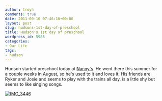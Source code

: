 ```yaml
---
author: troyh
comments: true
date: 2011-09-10 07:46:16+00:00
layout: post
slug: hudsons-1st-day-of-preschool
title: Hudson's 1st day of preschool
wordpress_id: 5983
categories:
- Our Life
tags:
- hudson
---
```


Hudson started preschool today at [Nanny's](http://www.savvysource.com/preschools/washington/seattle/sh2503-nannys-annex-preschool). He went there this summer for a couple weeks in August, so he's used to it and loves it. His friends are Ryker and Josie and seems to play with the trains all day, is a little shy but seems to like singing songs.

[![IMG_3446](http://farm7.static.flickr.com/6152/6145012408_0b1bb59288.jpg)](http://www.flickr.com/photos/troyh/6145012408/)
